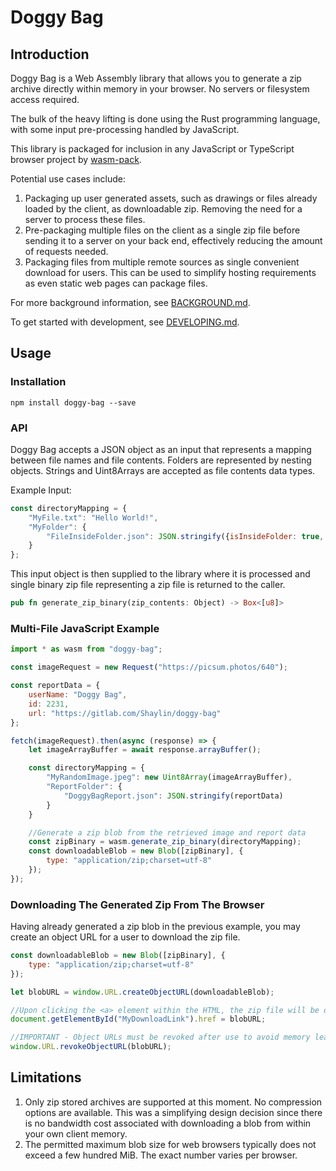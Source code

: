 # Doggy Bag

## Introduction

Doggy Bag is a Web Assembly library that allows you to generate a zip archive directly within memory in your browser. No
servers or filesystem access required.

The bulk of the heavy lifting is done using the Rust programming language, with some input pre-processing handled by
JavaScript.

This library is packaged for inclusion in any JavaScript or TypeScript browser project
by [wasm-pack](https://rustwasm.github.io/wasm-pack/).

Potential use cases include:

1. Packaging up user generated assets, such as drawings or files already loaded by the client, as downloadable zip.
   Removing the need for a server to process these files.
2. Pre-packaging multiple files on the client as a single zip file before sending it to a server on your back end,
   effectively reducing the amount of requests needed.
3. Packaging files from multiple remote sources as single convenient download for users. This can be used to simplify
   hosting requirements as even static web pages can package files.

For more background information, see [BACKGROUND.md](BACKGROUND.md).

To get started with development, see [DEVELOPING.md](DEVELOPING.md).

## Usage

### Installation

```
npm install doggy-bag --save
```

### API

Doggy Bag accepts a JSON object as an input that represents a mapping between file names and file contents. Folders are
represented by nesting objects. Strings and Uint8Arrays are accepted as file contents data types.

Example Input:

```javascript
const directoryMapping = {
    "MyFile.txt": "Hello World!",
    "MyFolder": {
        "FileInsideFolder.json": JSON.stringify({isInsideFolder: true, someData: 2})
    }
};
```

This input object is then supplied to the library where it is processed and single binary zip file representing a
zip file is returned to the caller.

```rust
pub fn generate_zip_binary(zip_contents: Object) -> Box<[u8]>
```

### Multi-File JavaScript Example

```javascript
import * as wasm from "doggy-bag";

const imageRequest = new Request("https://picsum.photos/640");

const reportData = {
    userName: "Doggy Bag",
    id: 2231,
    url: "https://gitlab.com/Shaylin/doggy-bag"
};

fetch(imageRequest).then(async (response) => {
    let imageArrayBuffer = await response.arrayBuffer();

    const directoryMapping = {
        "MyRandomImage.jpeg": new Uint8Array(imageArrayBuffer),
        "ReportFolder": {
            "DoggyBagReport.json": JSON.stringify(reportData)
        }
    }

    //Generate a zip blob from the retrieved image and report data
    const zipBinary = wasm.generate_zip_binary(directoryMapping);
    const downloadableBlob = new Blob([zipBinary], {
        type: "application/zip;charset=utf-8"
    });
});
```

### Downloading The Generated Zip From The Browser

Having already generated a zip blob in the previous example, you may create an object URL for a user to download the zip
file.

```javascript
const downloadableBlob = new Blob([zipBinary], {
    type: "application/zip;charset=utf-8"
});

let blobURL = window.URL.createObjectURL(downloadableBlob);

//Upon clicking the <a> element within the HTML, the zip file will be downloaded.
document.getElementById("MyDownloadLink").href = blobURL;

//IMPORTANT - Object URLs must be revoked after use to avoid memory leaks.
window.URL.revokeObjectURL(blobURL);
```

## Limitations

1. Only zip stored archives are supported at this moment. No compression options are available. This was a simplifying
   design decision since there is no bandwidth cost associated with downloading a blob from within your own client
   memory.
2. The permitted maximum blob size for web browsers typically does not exceed a few hundred MiB. The exact number varies
   per browser.